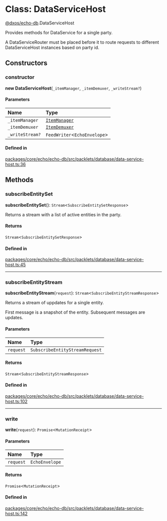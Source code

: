 # Class: DataServiceHost

[@dxos/echo-db](../modules/dxos_echo_db.md).DataServiceHost

Provides methods for DataService for a single party.

A DataServiceRouter must be placed before it to route requests to different DataServiceHost instances based on party id.

## Constructors

### constructor

**new DataServiceHost**(`_itemManager`, `_itemDemuxer`, `_writeStream?`)

#### Parameters

| Name | Type |
| :------ | :------ |
| `_itemManager` | [`ItemManager`](dxos_echo_db.ItemManager.md) |
| `_itemDemuxer` | [`ItemDemuxer`](dxos_echo_db.ItemDemuxer.md) |
| `_writeStream?` | `FeedWriter`<`EchoEnvelope`\> |

#### Defined in

[packages/core/echo/echo-db/src/packlets/database/data-service-host.ts:36](https://github.com/dxos/dxos/blob/main/packages/core/echo/echo-db/src/packlets/database/data-service-host.ts#L36)

## Methods

### subscribeEntitySet

**subscribeEntitySet**(): `Stream`<`SubscribeEntitySetResponse`\>

Returns a stream with a list of active entities in the party.

#### Returns

`Stream`<`SubscribeEntitySetResponse`\>

#### Defined in

[packages/core/echo/echo-db/src/packlets/database/data-service-host.ts:45](https://github.com/dxos/dxos/blob/main/packages/core/echo/echo-db/src/packlets/database/data-service-host.ts#L45)

___

### subscribeEntityStream

**subscribeEntityStream**(`request`): `Stream`<`SubscribeEntityStreamResponse`\>

Returns a stream of uppdates for a single entity.

First message is a snapshot of the entity.
Subsequent messages are updates.

#### Parameters

| Name | Type |
| :------ | :------ |
| `request` | `SubscribeEntityStreamRequest` |

#### Returns

`Stream`<`SubscribeEntityStreamResponse`\>

#### Defined in

[packages/core/echo/echo-db/src/packlets/database/data-service-host.ts:102](https://github.com/dxos/dxos/blob/main/packages/core/echo/echo-db/src/packlets/database/data-service-host.ts#L102)

___

### write

**write**(`request`): `Promise`<`MutationReceipt`\>

#### Parameters

| Name | Type |
| :------ | :------ |
| `request` | `EchoEnvelope` |

#### Returns

`Promise`<`MutationReceipt`\>

#### Defined in

[packages/core/echo/echo-db/src/packlets/database/data-service-host.ts:142](https://github.com/dxos/dxos/blob/main/packages/core/echo/echo-db/src/packlets/database/data-service-host.ts#L142)
